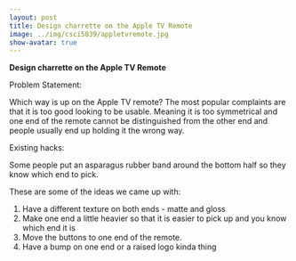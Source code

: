 ```yaml
---
layout: post
title: Design charrette on the Apple TV Remote
image: ../img/csci5839/appletvremote.jpg
show-avatar: true
---
```


**Design charrette on the Apple TV Remote**

Problem Statement: 

Which way is up on the Apple TV remote? The most popular complaints are that it is too good looking to be usable. Meaning it is too symmetrical and one end of the remote cannot be distinguished from the other end and people usually end up holding it the wrong way.

Existing hacks: 

Some people put an asparagus rubber band around the bottom half so they know which end to pick.

These are some of the ideas we came up with:

1. Have a different texture on both ends  - matte and gloss
2. Make one end a little heavier so that it is easier to pick up and you know which end it is
3. Move the buttons to one end of the remote.
4. Have a bump on one end or a raised logo kinda thing
